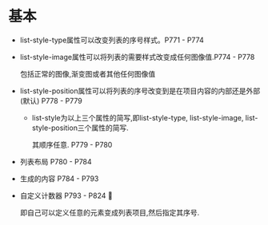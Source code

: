# 基本

- list-style-type属性可以改变列表的序号样式。P771 - P774

- list-style-image属性可以将列表的需要样式改变成任何图像值.P774 - P778
  
  包括正常的图像,渐变图或者其他任何图像值

- list-style-position属性可以将列表的序号改变到是在项目内容的内部还是外部(默认) P778 - P779
  
  - list-style为以上三个属性的简写,即list-style-type, list-style-image, list-style-position三个属性的简写.
    
    其顺序任意. P779 - P780

- 列表布局 P780 - P784

- 生成的内容 P784 - P793

- 自定义计数器 P793 - P824 :small_red_triangle:
  
  即自己可以定义任意的元素变成列表项目,然后指定其序号.